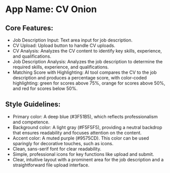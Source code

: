 # **App Name**: CV Onion

## Core Features:

- Job Description Input: Text area input for job description.
- CV Upload: Upload button to handle CV uploads.
- CV Analysis: Analyzes the CV content to identify key skills, experience, and qualifications.
- Job Description Analysis: Analyzes the job description to determine the required skills, experience, and qualifications.
- Matching Score with Highlighting: AI tool compares the CV to the job description and produces a percentage score, with color-coded highlighting: green for scores above 75%, orange for scores above 50%, and red for scores below 50%.

## Style Guidelines:

- Primary color: A deep blue (#3F51B5), which reflects professionalism and competence.
- Background color: A light gray (#F5F5F5), providing a neutral backdrop that ensures readability and focuses attention on the content.
- Accent color: A muted purple (#9575CD). This color can be used sparingly for decorative touches, such as icons.
- Clean, sans-serif font for clear readability.
- Simple, professional icons for key functions like upload and submit.
- Clear, intuitive layout with a prominent area for the job description and a straightforward file upload interface.